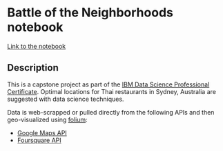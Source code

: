 # Battle of the Neighborhoods notebook

[Link to the notebook](https://nbviewer.jupyter.org/github/lschneidpro/Portfolio/blob/master/BattleNeighborhoods_notebook/BattleNeighborhoods.ipynb)

## Description
This is a capstone project as part of the [IBM Data Science Professional Certificate](https://www.coursera.org/account/accomplishments/specialization/3LML8GAMYR22).
Optimal locations for Thai restaurants in Sydney, Australia are suggested with data science techniques.

Data is web-scrapped or pulled directly from the following APIs and then geo-visualized using [folium](https://python-visualization.github.io/folium/):
* [Google Maps API](https://developers.google.com/maps/documentation)
* [Foursquare API](https://developer.foursquare.com)
